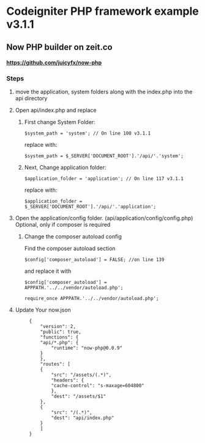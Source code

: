 # Codeigniter PHP framework example v3.1.1
## Now PHP builder on zeit.co

#### https://github.com/juicyfx/now-php

### Steps 

1. move the application, system folders along with the index.php into the api directory
2. Open api/index.php and replace

	1.  First change System Folder:

			$system_path = 'system'; // On line 100 v3.1.1

		replace with:

			$system_path = $_SERVER['DOCUMENT_ROOT'].'/api/'.'system';

	2.  Next, Change application folder:

			$application_folder = 'application'; // On line 117 v3.1.1

		replace with:

			$application_folder = $_SERVER['DOCUMENT_ROOT'].'/api/'.'application';


3. Open the application/config folder. (api/application/config/config.php)
       	Optional, only if composer is required

	1.	Change the composer autoload config

		Find the composer autoload section
		
			$config['composer_autoload'] = FALSE; //on line 139

		and replace it with

			$config['composer_autoload'] = APPPATH.'../../vendor/autoload.php';
	
			require_once APPPATH.'../../vendor/autoload.php';	

4. Update Your now.json

			{
				"version": 2,
				"public": true,
				"functions": {
				"api/*.php": {
					"runtime": "now-php@0.0.9"
				}
				},
				"routes": [
				{
					"src": "/assets/(.*)",
					"headers": {
					"cache-control": "s-maxage=604800"
					},
					"dest": "/assets/$1"
				},
				{
					"src": "/(.*)",
					"dest": "api/index.php"
				}
				]
			}